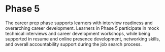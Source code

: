 # Phase 5

The career prep phase supports learners with interview readiness and overarching career development. Learners in Phase 5 participate in mock technical interviews and career development workshops, while being supported in resume and online presence development, networking skills, and overall accountability support during the job search process.
